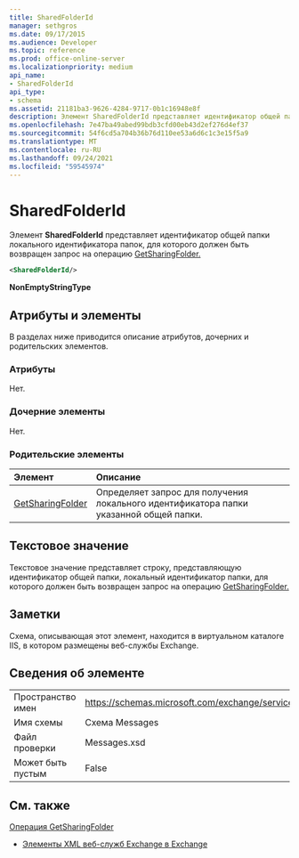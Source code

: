 ```yaml
---
title: SharedFolderId
manager: sethgros
ms.date: 09/17/2015
ms.audience: Developer
ms.topic: reference
ms.prod: office-online-server
ms.localizationpriority: medium
api_name:
- SharedFolderId
api_type:
- schema
ms.assetid: 21181ba3-9626-4284-9717-0b1c16948e8f
description: Элемент SharedFolderId представляет идентификатор общей папки локального идентификатора папок, для которого должен быть возвращен запрос на операцию GetSharingFolder.
ms.openlocfilehash: 7e47ba49abed99bdb3cfd00eb43d2ef276d4ef37
ms.sourcegitcommit: 54f6cd5a704b36b76d110ee53a6d6c1c3e15f5a9
ms.translationtype: MT
ms.contentlocale: ru-RU
ms.lasthandoff: 09/24/2021
ms.locfileid: "59545974"
---
```

# <a name="sharedfolderid"></a>SharedFolderId

Элемент **SharedFolderId** представляет идентификатор общей папки локального идентификатора папок, для которого должен быть возвращен запрос на операцию [GetSharingFolder.](getsharingfolder-operation.md) 
  
```xml
<SharedFolderId/>
```

 **NonEmptyStringType**
## <a name="attributes-and-elements"></a>Атрибуты и элементы

В разделах ниже приводится описание атрибутов, дочерних и родительских элементов.
  
### <a name="attributes"></a>Атрибуты

Нет.
  
### <a name="child-elements"></a>Дочерние элементы

Нет.
  
### <a name="parent-elements"></a>Родительские элементы

|**Элемент**|**Описание**|
|:-----|:-----|
|[GetSharingFolder](getsharingfolder.md) <br/> |Определяет запрос для получения локального идентификатора папки указанной общей папки.  <br/> |
   
## <a name="text-value"></a>Текстовое значение

Текстовое значение представляет строку, представляющую идентификатор общей папки, локальный идентификатор папки, для которого должен быть возвращен запрос на операцию [GetSharingFolder.](getsharingfolder-operation.md) 
  
## <a name="remarks"></a>Заметки

Схема, описывающая этот элемент, находится в виртуальном каталоге IIS, в котором размещены веб-службы Exchange.
  
## <a name="element-information"></a>Сведения об элементе

|||
|:-----|:-----|
|Пространство имен  <br/> |https://schemas.microsoft.com/exchange/services/2006/messages  <br/> |
|Имя схемы  <br/> |Схема Messages  <br/> |
|Файл проверки  <br/> |Messages.xsd  <br/> |
|Может быть пустым  <br/> |False  <br/> |
   
## <a name="see-also"></a>См. также



[Операция GetSharingFolder](getsharingfolder-operation.md)


- [Элементы XML веб-служб Exchange в Exchange](ews-xml-elements-in-exchange.md)

